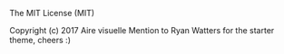 The MIT License (MIT)

Copyright (c) 2017 Aire visuelle
Mention to Ryan Watters for the starter theme, cheers :)


